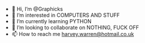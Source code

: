 - 👋 Hi, I’m @Graphicks
- 👀 I’m interested in COMPUTERS AND STUFF
- 🌱 I’m currently learning PYTHON
- 💞️ I’m looking to collaborate on NOTHING, FUCK OFF
- 📫 How to reach me harvey.warren@hotmail.co.uk

<!---
Graphicks/Graphicks is a ✨ special ✨ repository because its `README.md` (this file) appears on your GitHub profile.
You can click the Preview link to take a look at your changes.
--->
